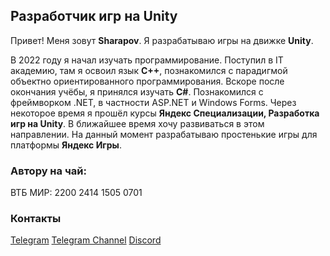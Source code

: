 ## Разработчик игр на Unity
Привет! Меня зовут **Sharapov**. Я разрабатываю игры на движке **Unity**.

В 2022 году я начал изучать программирование. Поступил в IT академию, там я освоил язык **C++**, познакомился с парадигмой объектно ориентированного программирования. Вскоре после окончания учёбы, я принялся изучать **C#**. Познакомился с фреймворком .NET, в частности ASP.NET и Windows Forms. Через некоторое время я прошёл курсы **Яндекс Специализации, Разработка игр на Unity**. В ближайшее время хочу развиваться в этом направлении. На данный момент разрабатываю простенькие игры для платформы **Яндекс Игры**.

### Автору на чай:
ВТБ МИР: 2200 2414 1505 0701

### Контакты
[Telegram](https://t.me/Sharapor_Navy)
[Telegram Channel](https://t.me/sharapor)
[Discord](.sharapov)
